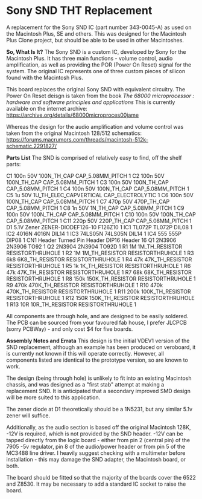 # Sony SND THT Replacement 
A replacement for the Sony SND IC (part number 343-0045-A) as used on the Macintosh Plus, SE and others.
This was designed for the Macintosh Plus Clone project, but should be able to be used in other Macintoshes.

**So, What Is It?**
The Sony SND is a custom IC, developed by Sony for the Macintosh Plus. 
It has three main functions - volume control, audio amplification, as well as providing the POR (Power On Reset) signal for the system. 
The original IC represents one of three custom pieces of silicon found with the Macintosh Plus. 

This board replaces the original Sony SND with equivalent circuitry. 
The Power On Reset deisgn is taken from the book _The 68000 microprocessor : hardware and software principles and applications_
This is currently available on the internet archive: https://archive.org/details/68000microproces00jame

Whereas the design for the audio amplification and volume control was taken from the original Macintosh 128/512 schematics:
https://forums.macrumors.com/threads/macintosh-512k-schematic.2291827/

**Parts List**
The SND is comprised of relatively easy to find, off the shelf parts:

C1       100n 50V       100N_TH_CAP            CAP_5.08MM_PITCH 1
C2       100n 50V       100N_TH_CAP            CAP_5.08MM_PITCH 1
C3       100n 50V       100N_TH_CAP            CAP_5.08MM_PITCH 1
C4       100n 50V       100N_TH_CAP            CAP_5.08MM_PITCH 1
C5       1u 50V         1U_TH_ELEC_CAPVERTICAL CAP_ELECTROLYTIC 1
C6       100n 50V       100N_TH_CAP            CAP_5.08MM_PITCH 1
C7       470p 50V       470P_TH_CAP            CAP_5.08MM_PITCH 1
C8       1n 50V         1N_TH_CAP              CAP_5.08MM_PITCH 1
C9       100n 50V       100N_TH_CAP            CAP_5.08MM_PITCH 1
C10      100n 50V       100N_TH_CAP            CAP_5.08MM_PITCH 1
C11      220p 50V       220P_TH_CAP            CAP_5.08MM_PITCH 1
D1       5.1V Zener     ZENER-DIODEF126-10     F126Z10          1
IC1      TL072P         TL072P                 DIL08            1
IC2      4016N          4016N                  DIL14            1
IC3      74LS05N        74LS05N                DIL14            1
IC4      555            555P                   DIP08            1
CN1      Header         Turned Pin Header      DIP16 Header     16
Q1       2N3906         2N3906                 TO92             1
Q2       2N3904         2N3904                 TO92D            1
R1       1M             1M_TH_RESISTOR         RESISTORTHRUHOLE 1
R2       1M             1M_TH_RESISTOR         RESISTORTHRUHOLE 1
R3       6k8            6K8_TH_RESISTOR        RESISTORTHRUHOLE 1
R4       47k            47K_TH_RESISTOR        RESISTORTHRUHOLE 1
R5       1k             1K_TH_RESISTOR         RESISTORTHRUHOLE 1
R6       47k            47K_TH_RESISTOR        RESISTORTHRUHOLE 1
R7       68k            68K_TH_RESISTOR        RESISTORTHRUHOLE 1
R8       150k           150K_TH_RESISTOR       RESISTORTHRUHOLE 1
R9       470k           470K_TH_RESISTOR       RESISTORTHRUHOLE 1
R10      470k           470K_TH_RESISTOR       RESISTORTHRUHOLE 1
R11      200k           100K_TH_RESISTOR       RESISTORTHRUHOLE 1
R12      150R           150K_TH_RESISTOR       RESISTORTHRUHOLE 1
R13      10R            10R_TH_RESISTOR        RESISTORTHRUHOLE 1

All components are through hole, and are designed to be easily soldered. 
The PCB can be sourced from your favoured fab house, I prefer JLCPCB (sorry PCBWay) - and only cost $4 for five boards. 

**Assembly Notes and Errata**
This design is the initial VDEV1 version of the SND replacement, although an example has been produced on veroboard, 
it is currently not known if this will operate correctly.
However, all components listed are identical to the prototype version, so are known to work.

The design (being through hole) is unlikely to fit into an existing Macintosh chassis, and was designed as a
"first stab" attempt at making a replacement SND. It is anticipated that a secondary improved SMD design will be more suited to this application.

The zener diode at D1 theoretically should be a 1N5231, but any similar 5.1v zener will suffice. 

Additionally, as the audio section is based off the original Macintosh 128K, -12V is required, which is not provided by the SND header. 
-12V can be tapped directly from the logic board - either from pin 2 (central pin) of the 7905 -5v regulator, pin 8 of the audio/power header
or from pin 5 of the MC3488 line driver. 
I heavily suggest checking with a multimeter before installation - this may damage the SND adapter, the Macintosh board, or both.

The board should be fitted so that the majority of the boards cover the 6522 and Z8530. It may be necessary to add a standard IC socket to raise the board.
